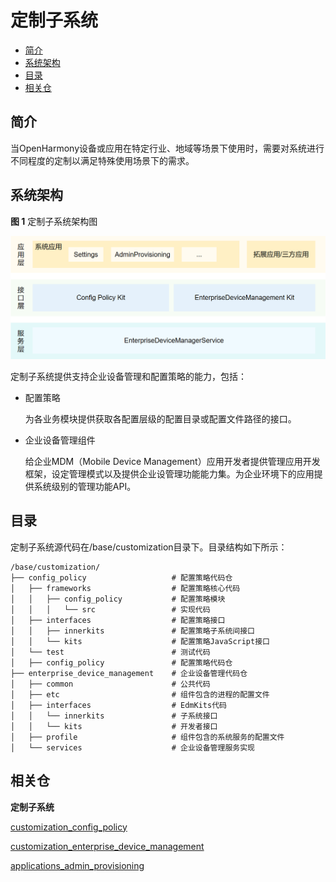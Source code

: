 # 定制子系统

-   [简介](#简介)
-   [系统架构](#系统架构)
-   [目录](#目录)
-   [相关仓](相关仓)

## 简介

当OpenHarmony设备或应用在特定行业、地域等场景下使用时，需要对系统进行不同程度的定制以满足特殊使用场景下的需求。


## 系统架构

**图 1**  定制子系统架构图


![](figures/定制子系统架构图.png)

定制子系统提供支持企业设备管理和配置策略的能力，包括：

-   配置策略

    为各业务模块提供获取各配置层级的配置目录或配置文件路径的接口。

-   企业设备管理组件

    给企业MDM（Mobile Device Management）应用开发者提供管理应用开发框架，设定管理模式以及提供企业设管理功能能力集。为企业环境下的应用提供系统级别的管理功能API。

## 目录

定制子系统源代码在/base/customization目录下。目录结构如下所示：

```
/base/customization/
├── config_policy           		# 配置策略代码仓
│   ├── frameworks          		# 配置策略核心代码
│   │   ├── config_policy   		# 配置策略模块
│   │   │   └── src         		# 实现代码
│   ├── interfaces          		# 配置策略接口
│   │   ├── innerkits       		# 配置策略子系统间接口
│   │   └── kits            		# 配置策略JavaScript接口
│   └── test                		# 测试代码
│   ├── config_policy           	# 配置策略代码仓
├── enterprise_device_management    # 企业设备管理代码仓
│   ├── common                   	# 公共代码
│   ├── etc                      	# 组件包含的进程的配置文件
│   ├── interfaces               	# EdmKits代码
│   │   └── innerkits            	# 子系统接口
│   │   └── kits                 	# 开发者接口
│   ├── profile                  	# 组件包含的系统服务的配置文件
│   └── services                 	# 企业设备管理服务实现
```

## 相关仓

**定制子系统**

[customization_config_policy](https://gitee.com/openharmony/customization_config_policy)

[customization_enterprise_device_management](https://gitee.com/openharmony/customization_enterprise_device_management)

[applications_admin_provisioning](https://gitee.com/openharmony/applications_admin_provisioning)
